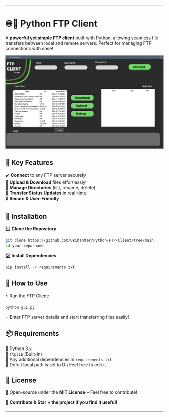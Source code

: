 
---

# 🌐🚀 Python FTP Client  

A **powerful yet simple FTP client** built with Python, allowing seamless file transfers between local and remote servers. Perfect for managing FTP connections with ease!  

![forest](1/1.jpg)
## 🎯 Key Features  
✔️ **Connect** to any FTP server securely  
📂 **Upload & Download** files effortlessly  
📁 **Manage Directories** (list, rename, delete)  
🔄 **Transfer Status Updates** in real-time  
🔒 **Secure & User-Friendly**  

## 🔧 Installation  

1️⃣ **Clone the Repository**  
```sh  
git clone https://github.com/Ukihanter/Python-FTP-Client/tree/main
cd your-repo-name  
```  

2️⃣ **Install Dependencies**  
```sh  
pip install -r requirements.txt  
```  

## 🚀 How to Use  

⚡ Run the FTP Client:  
```sh  
python gui.py  
```  

💡 Enter FTP server details and start transferring files easily!  

## 📦 Requirements  
🔹 Python 3.x  
🔹 `ftplib` (Built-in)  
🔹 Any additional dependencies in `requirements.txt`  
🔹 Defult local path is set to D:\ Feel free to edit it.

## 📜 License  
📄 Open-source under the **MIT License** – Feel free to contribute!  

🔗 **Contribute & Star ⭐ the project if you find it useful!**  

---


